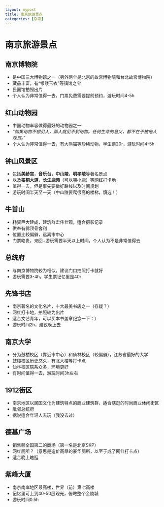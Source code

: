 ```yaml
---
layout: mypost
title: 南京旅游景点
categories: [杂项]
---
```

# 南京旅游景点

## 南京博物院
- 是中国三大博物馆之一（另外两个是北京的故宫博物院和台北故宫博物院）
- 藏品丰富，有“银缕玉衣”等镇馆之宝
- 民国馆拍照出片
- 个人认为非常值得一去，门票免费需要提前预约，游玩时间4-5h

## 红山动物园
- 中国动物丰容做得最好的动物园之一
- *“如果动物不想见人，那人就见不到动物。任何生命的意义，都不在于被他人观赏。”*
- 个人认为非常值得一去，有大熊猫等珍稀动物，学生票20r，游玩时间4-5h

## 钟山风景区
- 包括**美龄宫**，**音乐台**，**中山陵**，**明孝陵**等著名景点
- 以及**梧桐大道**，**长生鹿苑**（可以喂小鹿）等网红打卡地
- 值得一去，但是事先要做好路线以及时间规划
- 游玩时间半天至一天（中山陵要爬很高的楼梯，慎选！）

## 牛首山
- 耗资巨大建成，建筑群宏伟壮观，适合摄影记录
- 供奉有佛顶骨舍利
- 位置比较偏僻，远离市中心
- 门票略贵，来回+游玩需要半天以上时间，个人认为不是非常值得去

## 总统府
- 与南京博物院较为相似，建议门口拍照打卡就好
- 游玩需要3-4h，学生票记忆里是40r

## 先锋书店
- 南京著名的文化名片，十大最美书店之一（存疑？）
- 网红打卡地，拍照较为出片
- 适合文艺青年，可以买本书盖章纪念一下：）
- 游玩时间2h，建议晚上去

## 南京大学
- 分为鼓楼校区（靠近市中心）和仙林校区（较偏僻），江苏省最好的大学
- 鼓楼校区历史悠久，有北大楼等打卡点
- 仙林校区院系众多，环境更好
- 有时间值得一去，游玩时间3h左右

## 1912街区
- 南京地区以民国文化为建筑特点的商业建筑群，适合瞎逛的时尚商业休闲街区
- 毗邻总统府
- 据说适合年轻人去玩（我没去过）

## 德基广场
- 销售额全国第二的商场（第一名是北京SKP）
- 网红厕所？（意思是造价高昂的豪华厕所，以至于成了网红打卡点）
- 适合晚上瞎逛

## 紫峰大厦
- 南京南岸地区最高楼，世界（前）第七高楼
- 记忆里可上到40-50层观光，俯瞰整个金陵城
- 游玩时间0.5h